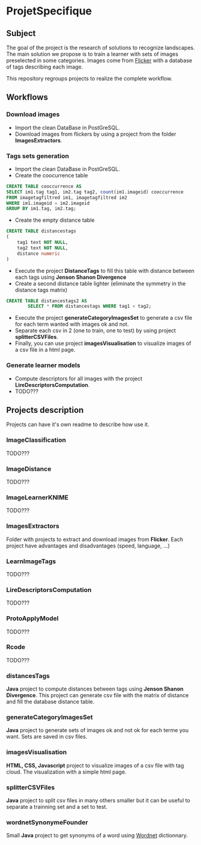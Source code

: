 # ProjetSpecifique

## Subject
The goal of the project is the research of solutions to recognize landscapes.
The main solution we propose is to train a learner with sets of images preselected in some categories.
Images come from [Flicker](www.flickr.com) with a database of tags describing each image.

This repository regroups projects to realize the complete workflow.



## Workflows

### Download images
* Import the clean DataBase in PostGreSQL.
* Download images from flickers by using a project from the folder __ImagesExtractors__.


### Tags sets generation
* Import the clean DataBase in PostGreSQL.
* Create the coocurrence table
``` SQL
CREATE TABLE cooccurrence AS 
SELECT im1.tag tag1, im2.tag tag2, count(im1.imageid) cooccurrence 
FROM imagetagfiltred im1, imagetagfiltred im2
WHERE im1.imageid = im2.imageid
GROUP BY im1.tag, im2.tag;
```
* Create the empty distance table
``` SQL
CREATE TABLE distancestags
(
    tag1 text NOT NULL,
    tag2 text NOT NULL,
    distance numeric
)
```
* Execute the project __DistanceTags__ to fill this table with  distance between each tags using __Jenson Shanon Divergence__
* Create a second distance table lighter (eliminate the symmetry in the distance tags matrix)
``` SQL
CREATE TABLE distancestags2 AS
        SELECT * FROM distancestags WHERE tag1 < tag2;
```
* Execute the project __generateCategoryImagesSet__ to generate a csv file for each term wanted with images ok and not.
* Separate each csv in 2 (one to train, one to test) by using project __splitterCSVFiles__.
* Finally, you can use project __imagesVisualisation__ to visualize images of a csv file in a html page.



### Generate learner models
* Compute descriptors for all images with the project __LireDescriptorsComputation__.
* TODO???


## Projects description
Projects can have it's own readme to describe how use it.
### ImageClassification
TODO???

### ImageDistance
TODO???

### ImageLearnerKNIME
TODO???

### ImagesExtractors
Folder with projects to extract and download images from __Flicker__. Each project have advantages and disadvantages (speed, language, ...)

### LearnImageTags
TODO???

### LireDescriptorsComputation
TODO???

### ProtoApplyModel
TODO???

### Rcode
TODO???

### distancesTags
__Java__ project to compute distances between tags using __Jenson Shanon Divergence__. This project can generate csv file with the matrix of distance and fill the database distance table.

### generateCategoryImagesSet
__Java__ project to generate sets of images ok and not ok for each terme you want. Sets are saved in csv files.

### imagesVisualisation
__HTML, CSS, Javascript__ project to visualize images of a csv file with tag cloud. The visualization with a simple html page.

### splitterCSVFiles
__Java__ project to split csv files in many others smaller but it can be useful to separate a trainning set and a set to test. 

### wordnetSynonymeFounder
Small __Java__ project to get synonyms of a word using [Wordnet](http://wordnet.princeton.edu/) dictionnary.